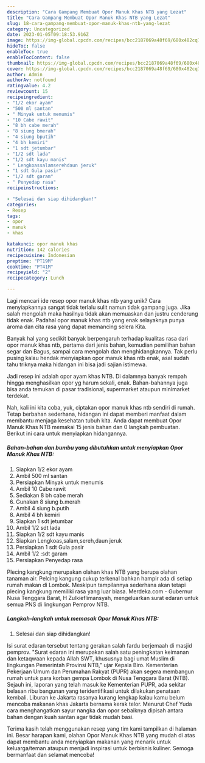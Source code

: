 ```yaml
---
description: "Cara Gampang Membuat Opor Manuk Khas NTB yang Lezat"
title: "Cara Gampang Membuat Opor Manuk Khas NTB yang Lezat"
slug: 18-cara-gampang-membuat-opor-manuk-khas-ntb-yang-lezat
category: Uncategorized
date: 2023-01-05T09:18:53.916Z
image: https://img-global.cpcdn.com/recipes/bcc2187069a48f69/680x482cq70/opor-manuk-khas-ntb-foto-resep-utama.jpg
hideToc: false
enableToc: true
enableTocContent: false
thumbnail: https://img-global.cpcdn.com/recipes/bcc2187069a48f69/680x482cq70/opor-manuk-khas-ntb-foto-resep-utama.jpg
cover: https://img-global.cpcdn.com/recipes/bcc2187069a48f69/680x482cq70/opor-manuk-khas-ntb-foto-resep-utama.jpg
author: Admin
authorAv: notfound
ratingvalue: 4.2
reviewcount: 15
recipeingredient:
- "1/2 ekor ayam"
- "500 ml santan"
- " Minyak untuk menumis"
- "10 Cabe rawit"
- "8 bh cabe merah"
- "8 siung bmerah"
- "4 siung bputih"
- "4 bh kemiri"
- "1 sdt jetumbar"
- "1/2 sdt lada"
- "1/2 sdt kayu manis"
- " Lengkoassalamserehdaun jeruk"
- "1 sdt Gula pasir"
- "1/2 sdt garam"
- " Penyedap rasa"
recipeinstructions:

- "Selesai dan siap dihidangkan!"
categories:
- Resep
tags:
- opor
- manuk
- khas

katakunci: opor manuk khas 
nutrition: 142 calories
recipecuisine: Indonesian
preptime: "PT19M"
cooktime: "PT41M"
recipeyield: "2"
recipecategory: Lunch

---
```





Lagi mencari ide resep opor manuk khas ntb yang unik? Cara menyiapkannya sangat tidak terlalu sulit namun tidak gampang juga. Jika salah mengolah maka hasilnya tidak akan memuaskan dan justru cenderung tidak enak. Padahal opor manuk khas ntb yang enak selayaknya punya aroma dan cita rasa yang dapat memancing selera Kita.





Banyak hal yang sedikit banyak berpengaruh terhadap kualitas rasa dari opor manuk khas ntb, pertama dari jenis bahan, kemudian pemilihan bahan segar dan Bagus, sampai cara mengolah dan menghidangkannya. Tak perlu pusing kalau hendak menyiapkan opor manuk khas ntb enak,      asal sudah tahu triknya maka hidangan ini bisa jadi sajian istimewa.














Jadi resep ini adalah opor ayam khas NTB. Di dalamnya banyak rempah hingga menghasilkan opor yg harum sekali, enak. Bahan-bahannya juga bisa anda temukan di pasar tradisional, supermarket ataupun minimarket terdekat.






Nah, kali ini kita coba, yuk, ciptakan opor manuk khas ntb sendiri di rumah. Tetap berbahan sederhana, hidangan ini dapat memberi manfaat dalam membantu menjaga kesehatan tubuh kita. Anda dapat membuat Opor Manuk Khas NTB memakai 15 jenis bahan dan 0 langkah pembuatan. Berikut ini cara untuk menyiapkan hidangannya.

<!--inarticleads1-->

##### Bahan-bahan dan bumbu yang dibutuhkan untuk menyiapkan Opor Manuk Khas NTB:

1. Siapkan 1/2 ekor ayam
1. Ambil 500 ml santan
1. Persiapkan  Minyak untuk menumis
1. Ambil 10 Cabe rawit
1. Sediakan 8 bh cabe merah
1. Gunakan 8 siung b.merah
1. Ambil 4 siung b.putih
1. Ambil 4 bh kemiri
1. Siapkan 1 sdt jetumbar
1. Ambil 1/2 sdt lada
1. Siapkan 1/2 sdt kayu manis
1. Siapkan  Lengkoas,salam,sereh,daun jeruk
1. Persiapkan 1 sdt Gula pasir
1. Ambil 1/2 :sdt garam
1. Persiapkan  Penyedap rasa


Plecing kangkung merupakan olahan khas NTB yang berupa olahan tanaman air. Pelcing kangung cukup terkenal bahkan hampir ada di setiap rumah makan di Lombok. Meskipun tampilannya sederhana akan tetapi plecing kangkung memiliki rasa yang luar biasa. Merdeka.com - Gubernur Nusa Tenggara Barat, H Zulkieflimansyah, mengeluarkan surat edaran untuk semua PNS di lingkungan Pemprov NTB. 

<!--inarticleads2-->

##### Langkah-langkah untuk memasak Opor Manuk Khas NTB:


1. Selesai dan siap dihidangkan!

Isi surat edaran tersebut tentang gerakan salah fardu berjemaah di masjid pemprov. &#34;Surat edaran ini merupakan salah satu peningkatan keimanan dan ketaqwaan kepada Allah SWT, khususnya bagi umat Muslim di lingkungan Pemerintah Provinsi NTB,&#34; ujar Kepala Biro. Kementerian Pekerjaan Umum dan Perumahan Rakyat (PUPR) akan segera membangun rumah untuk para korban gempa Lombok di Nusa Tenggara Barat (NTB). Sejauh ini, laporan yang telah masuk ke Kementerian PUPR, ada sekitar belasan ribu bangunan yang teridentifikasi untuk dilakukan penataan kembali. Liburan ke Jakarta rasanya kurang lengkap kalau kamu belum mencoba makanan khas Jakarta bernama kerak telor. Menurut Chef Yuda cara menghangatkan sayur nangka dan opor sebaiknya dipisah antara bahan dengan kuah santan agar tidak mudah basi. 

Terima kasih telah menggunakan resep yang tim kami tampilkan di halaman ini. Besar harapan kami, olahan Opor Manuk Khas NTB yang mudah di atas dapat membantu anda menyiapkan makanan yang menarik untuk keluarga/teman ataupun menjadi inspirasi untuk berbisnis kuliner. Semoga bermanfaat dan selamat mencoba!
